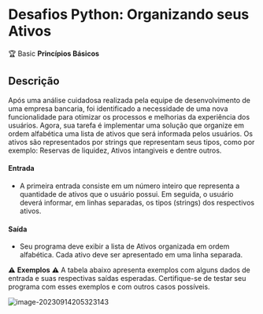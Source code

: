 # Desafios Python: Organizando seus Ativos

🏆 Basic **Princípios Básicos**

## Descrição

Após uma análise cuidadosa realizada pela equipe de desenvolvimento de uma empresa bancaria, foi identificado a necessidade de uma nova funcionalidade para otimizar os processos e melhorias da experiência dos usuários. Agora, sua tarefa é implementar uma solução que organize em ordem alfabética uma lista de ativos que será informada pelos usuários. Os ativos são representados por strings que representam seus tipos, como por exemplo: Reservas de liquidez, Ativos intangiveis e dentre outros.

#### Entrada

* A primeira entrada consiste em um número inteiro que representa a quantidade de ativos que o usuário possui. Em seguida, o usuário deverá informar, em linhas separadas, os tipos (strings) dos respectivos ativos.

#### Saída

* Seu programa deve exibir a lista de Ativos organizada em ordem alfabética. Cada ativo deve ser apresentado em uma linha separada.

⚠ **Exemplos** ⚠
A tabela abaixo apresenta exemplos com alguns dados de entrada e suas respectivas saídas esperadas. Certifique-se de testar seu programa com esses exemplos e com outros casos possíveis.



![image-20230914205323143](C:\Users\User\AppData\Roaming\Typora\typora-user-images\image-20230914205323143.png)

